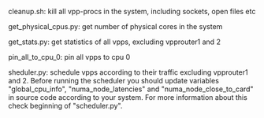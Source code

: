 cleanup.sh: kill all vpp-procs in the system, including sockets, open files etc

get_physical_cpus.py: get number of physical cores in the system

get_stats.py: get statistics of all vpps, excluding vpprouter1 and 2

pin_all_to_cpu_0: pin all vpps to cpu 0

sheduler.py: schedule vpps according to their traffic excluding vpprouter1 and 2.
Before running the scheduler you should update variables "global_cpu_info", 
"numa_node_latencies" and "numa_node_close_to_card" in source code according to
your system. For more information about this check beginning of "scheduler.py".
